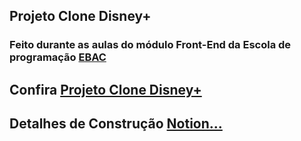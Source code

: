 ## Projeto Clone Disney+

### Feito durante as aulas do módulo Front-End da Escola de programação <a href="https://ebaconline.com.br/cursos">EBAC</a>

## Confira <a href="https://projeto4-ebac-qnhw.vercel.app/">Projeto Clone Disney+</a>

## Detalhes de Construção <a href="https://www.notion.so/Projeto-Clone-Disney-cef71b65f42d4157879f3a3d30b38789?pvs=4">Notion...</a>